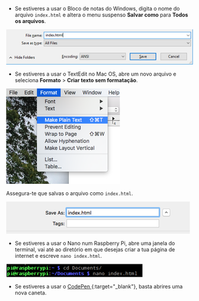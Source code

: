  -  Se estiveres a usar o Bloco de notas do Windows, digita o nome do arquivo `index.html` e altera o menu suspenso **Salvar como** para **Todos os arquivos**.

  ![Salvar como HTML usando o bloco de notas](images/save-as-html-notepad.png)

 - Se estiveres a usar o TextEdit no Mac OS, abre um novo arquivo e seleciona **Formato** > **Criar texto sem formatação**.

  ![Mac cria texto sem formatação](images/mac-make-plaintext.png)

  Assegura-te que salvas o arquivo como `index.html`.

  ![Mac salvar como HTML](images/mac-name-file.png)

 - Se estiveres a usar o Nano num Raspberry Pi, abre uma janela do terminal, vai até ao diretório em que desejas criar a tua página de internet e escreve `nano index.html`.

  ![Nano criando HTML](images/pi-html-nano.png)

 - Se estiveres a usar o [ CodePen ](http://codepen.io){:target="_blank"}, basta abrires uma nova caneta.
